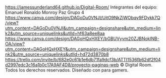 https://jamessunderland64.github.io/Digital-Room/
Integrantes del equipo: Emanuel Ronaldo Monroy Paz Grupo 4
https://www.canva.com/design/DAGoDu0VNJI/UitO9NkZjWObqy9FDykk7Q/view?utm_content=DAGoDu0VNJI&utm_campaign=designshare&utm_medium=link2&utm_source=uniquelinks&utlId=hf63a8ee8aa
https://www.canva.com/design/DAGoHQxHXEY/bGBUVyvm20ZJBNokINB-OA/view?utm_content=DAGoHQxHXEY&utm_campaign=designshare&utm_medium=link2&utm_source=uniquelinks&utlId=hd72d3870b8
https://trello.com/invite/b/682e0c61b1e6db71fa9dcf3b/ATTI1536fb62df2f04d2997edc3c16a1b0c17A9AF4D8/proyecto-paginas-web
© Digital Room. Todos los derechos reservados. Diseñado con  para gamers.
